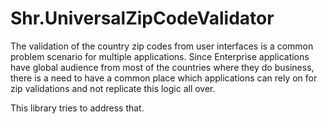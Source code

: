 # Shr.UniversalZipCodeValidator

The validation of the country zip codes from user interfaces is a common problem scenario for multiple applications. 
Since Enterprise applications have global audience from most of the countries where they do business, there is a need to have a common place which applications can rely on for zip validations and not replicate this logic all over.

This library tries to address that.
